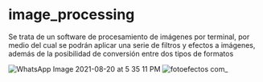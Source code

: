 # image_processing
Se trata de un software de procesamiento de imágenes por terminal, por medio del cual se podrán aplicar una serie de filtros y efectos a imágenes, además de la posibilidad de conversión entre dos tipos de formatos 

![WhatsApp Image 2021-08-20 at 5 35 11 PM](https://user-images.githubusercontent.com/72233852/130291139-7cad8008-c781-479b-9f8b-9151b600e786.jpeg)
![fotoefectos com_](https://user-images.githubusercontent.com/72233852/130291438-81b521ff-9803-4eca-b0f2-b5a2caaa2486.jpg)
